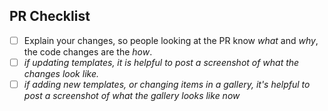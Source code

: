 ## PR Checklist

* [ ] Explain your changes, so people looking at the PR know *what* and *why*, the code changes are the *how*.
* [ ] *if updating templates, it is helpful to post a screenshot of what the changes look like.*
* [ ] *if adding new templates, or changing items in a gallery, it's helpful to post a screenshot of what the gallery looks like now*
